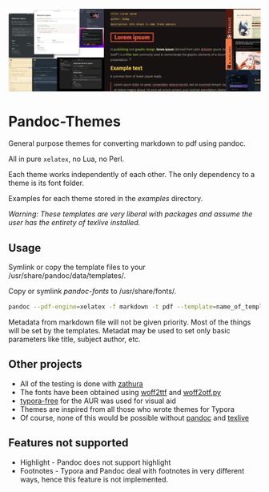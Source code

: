 ![montage of pandoc themes](https://github.com/cab-1729/Random-host/blob/main/theme-montage.png?raw=true)

# Pandoc-Themes
General purpose themes for converting markdown to pdf using pandoc.

All in pure ```xelatex```, no Lua, no Perl.

Each theme works independently of each other. The only dependency to a theme is its font folder.

Examples for each theme stored in the _examples_ directory.

__Warning_: These templates are very liberal with packages and assume the user has the entirety of texlive installed._

## Usage

Symlink or copy the template files to your /usr/share/pandoc/data/templates/.

Copy or symlink _pandoc-fonts_ to /usr/share/fonts/.

```bash
pandoc --pdf-engine=xelatex -f markdown -t pdf --template=name_of_template.tex /path/to/markdown/file.md > /path/to/pdf/file.pdf
```
Metadata from markdown file will not be given priority. Most of the things will be set by the templates. Metadat may be used to set only basic parameters like title, subject author, etc.

## Other projects
+ All of the testing is done with [zathura](https://wiki.archlinux.org/title/zathura)
+ The fonts have been obtained using [woff2ttf](https://archlinux.org/packages/extra/x86_64/woff2/) and [woff2otf.py](https://github.com/hanikesn/woff2otf)
+ [typora-free](https://aur.archlinux.org/packages/typora-free) for the AUR was used for visual aid
+ Themes are inspired from all those who wrote themes for Typora
+ Of course, none of this would be possible without [pandoc](https://pandoc.org/) and [texlive](https://www.tug.org/texlive/)

## Features not supported
+ Highlight - Pandoc does not support highlight
+ Footnotes - Typora and Pandoc deal with footnotes in very different ways, hence this feature is not implemented.
